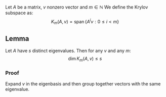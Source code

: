 Let $A$ be a matrix, $v$ nonzero vector and $m\in \mathbb{N}$
We define the Krylov subspace as:
$$
K_{m}(A,v) = \operatorname{span}\{ A^{i}v : 0\leq i<m \}
$$
## Lemma
Let $A$ have $s$ distinct eigenvalues.
Then for any $v$ and any $m$:
$$
\operatorname{dim} K_{m}(A,v) \leq s
$$
### Proof
Expand $v$ in the eigenbasis 
and then group together vectors with the same eigenvalue.
